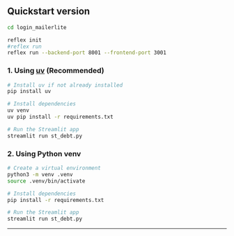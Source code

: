 



## Quickstart version


```sh
cd login_mailerlite

reflex init
#reflex run
reflex run --backend-port 8001 --frontend-port 3001
```

### 1. Using [uv](https://github.com/astral-sh/uv) (Recommended)

```bash
# Install uv if not already installed
pip install uv

# Install dependencies
uv venv
uv pip install -r requirements.txt

# Run the Streamlit app
streamlit run st_debt.py
```

### 2. Using Python venv

```bash
# Create a virtual environment
python3 -m venv .venv
source .venv/bin/activate

# Install dependencies
pip install -r requirements.txt

# Run the Streamlit app
streamlit run st_debt.py
```

---
